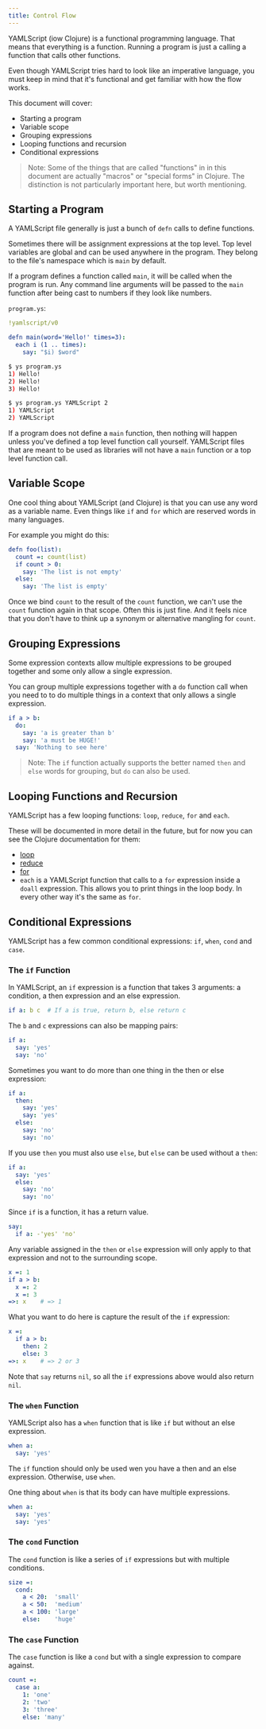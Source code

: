 ```yaml
---
title: Control Flow
---
```



YAMLScript (iow Clojure) is a functional programming language.
That means that everything is a function.
Running a program is just a calling a function that calls other functions.

Even though YAMLScript tries hard to look like an imperative language, you must
keep in mind that it's functional and get familiar with how the flow works.

This document will cover:

* Starting a program
* Variable scope
* Grouping expressions
* Looping functions and recursion
* Conditional expressions

> Note: Some of the things that are called "functions" in in this document are
actually "macros" or "special forms" in Clojure.
The distinction is not particularly important here, but worth mentioning.


## Starting a Program

A YAMLScript file generally is just a bunch of `defn` calls to define functions.

Sometimes there will be assignment expressions at the top level.
Top level variables are global and can be used anywhere in the program.
They belong to the file's namespace which is `main` by default.

If a program defines a function called `main`, it will be called when the
program is run.
Any command line arguments will be passed to the `main` function after being
cast to numbers if they look like numbers.

`program.ys`:

```yaml
!yamlscript/v0

defn main(word='Hello!' times=3):
  each i (1 .. times):
    say: "$i) $word"
```

```sh
$ ys program.ys
1) Hello!
2) Hello!
3) Hello!
```

```sh
$ ys program.ys YAMLScript 2
1) YAMLScript
2) YAMLScript
```

If a program does not define a `main` function, then nothing will happen unless
you've defined a top level function call yourself.
YAMLScript files that are meant to be used as libraries will not have a `main`
function or a top level function call.


## Variable Scope

One cool thing about YAMLScript (and Clojure) is that you can use any word as a
variable name.
Even things like `if` and `for` which are reserved words in many languages.

For example you might do this:

```yaml
defn foo(list):
  count =: count(list)
  if count > 0:
    say: 'The list is not empty'
  else:
    say: 'The list is empty'
```

Once we bind `count` to the result of the `count` function, we can't use the
`count` function again in that scope.
Often this is just fine.
And it feels nice that you don't have to think up a synonym or alternative
mangling for `count`.


## Grouping Expressions

Some expression contexts allow multiple expressions to be grouped together and
some only allow a single expression.

You can group multiple expressions together with a `do` function call when you
need to to do multiple things in a context that only allows a single expression.

```yaml
if a > b:
  do:
    say: 'a is greater than b'
    say: 'a must be HUGE!'
  say: 'Nothing to see here'
```

> Note: The `if` function actually supports the better named `then` and `else`
words for grouping, but `do` can also be used.


## Looping Functions and Recursion

YAMLScript has a few looping functions: `loop`, `reduce`, `for` and `each`.

These will be documented in more detail in the future, but for now you can see
the Clojure documentation for them:

* [loop](https://clojuredocs.org/clojure.core/loop)
* [reduce](https://clojuredocs.org/clojure.core/reduce)
* [for](https://clojuredocs.org/clojure.core/for)
* `each` is a YAMLScript function that calls to a `for` expression inside a
  `doall` expression.
  This allows you to print things in the loop body.
  In every other way it's the same as `for`.


## Conditional Expressions

YAMLScript has a few common conditional expressions: `if`, `when`, `cond` and
`case`.


### The `if` Function

In YAMLScript, an `if` expression is a function that takes 3 arguments: a
condition, a then expression and an else expression.

```yaml
if a: b c  # If a is true, return b, else return c
```

The `b` and `c` expressions can also be mapping pairs:

```yaml
if a:
  say: 'yes'
  say: 'no'
```

Sometimes you want to do more than one thing in the then or else expression:

```yaml
if a:
  then:
    say: 'yes'
    say: 'yes'
  else:
    say: 'no'
    say: 'no'
```

If you use `then` you must also use `else`, but `else` can be used without a
`then`:

```yaml
if a:
  say: 'yes'
  else:
    say: 'no'
    say: 'no'
```

Since `if` is a function, it has a return value.

```yaml
say:
  if a: -'yes' 'no'
```

Any variable assigned in the `then` or `else` expression will only apply to that
expression and not to the surrounding scope.

```yaml
x =: 1
if a > b:
  x =: 2
  x =: 3
=>: x    # => 1
```

What you want to do here is capture the result of the `if` expression:

```yaml
x =:
  if a > b:
    then: 2
    else: 3
=>: x    # => 2 or 3
```

Note that `say` returns `nil`, so all the `if` expressions above would also
return `nil`.


### The `when` Function

YAMLScript also has a `when` function that is like `if` but without an else
expression.

```yaml
when a:
  say: 'yes'
```

The `if` function should only be used wen you have a then and an else
expression.
Otherwise, use `when`.

One thing about `when` is that its body can have multiple expressions.

```yaml
when a:
  say: 'yes'
  say: 'yes'
```


### The `cond` Function

The `cond` function is like a series of `if` expressions but with multiple
conditions.

```yaml
size =:
  cond:
    a < 20:  'small'
    a < 50:  'medium'
    a < 100: 'large'
    else:    'huge'
```


### The `case` Function

The `case` function is like a `cond` but with a single expression to compare
against.

```yaml
count =:
  case a:
    1: 'one'
    2: 'two'
    3: 'three'
    else: 'many'
```
